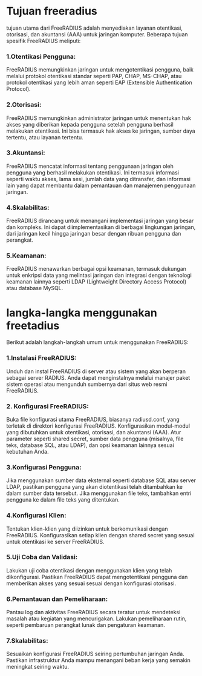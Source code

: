 # Tujuan freeradius
tujuan utama dari FreeRADIUS adalah menyediakan layanan otentikasi, otorisasi, dan akuntansi (AAA) untuk jaringan komputer. Beberapa tujuan spesifik FreeRADIUS meliputi:
### 1.Otentikasi Pengguna: 
FreeRADIUS memungkinkan jaringan untuk mengotentikasi pengguna, baik melalui protokol otentikasi standar seperti PAP, CHAP, MS-CHAP, atau protokol otentikasi yang lebih aman seperti EAP (Extensible Authentication Protocol).
### 2.Otorisasi: 
FreeRADIUS memungkinkan administrator jaringan untuk menentukan hak akses yang diberikan kepada pengguna setelah pengguna berhasil melakukan otentikasi. Ini bisa termasuk hak akses ke jaringan, sumber daya tertentu, atau layanan tertentu.
### 3.Akuntansi:
FreeRADIUS mencatat informasi tentang penggunaan jaringan oleh pengguna yang berhasil melakukan otentikasi. Ini termasuk informasi seperti waktu akses, lama sesi, jumlah data yang ditransfer, dan informasi lain yang dapat membantu dalam pemantauan dan manajemen penggunaan jaringan.
### 4.Skalabilitas: 
FreeRADIUS dirancang untuk menangani implementasi jaringan yang besar dan kompleks. Ini dapat diimplementasikan di berbagai lingkungan jaringan, dari jaringan kecil hingga jaringan besar dengan ribuan pengguna dan perangkat.
### 5.Keamanan: 
FreeRADIUS menawarkan berbagai opsi keamanan, termasuk dukungan untuk enkripsi data yang melintasi jaringan dan integrasi dengan teknologi keamanan lainnya seperti LDAP (Lightweight Directory Access Protocol) atau database MySQL.
# langka-langka menggunakan freetadius
Berikut adalah langkah-langkah umum untuk menggunakan FreeRADIUS:
### 1.Instalasi FreeRADIUS:
Unduh dan instal FreeRADIUS di server atau sistem yang akan berperan sebagai server RADIUS. Anda dapat menginstalnya melalui manajer paket sistem operasi atau mengunduh sumbernya dari situs web resmi FreeRADIUS.
### 2. Konfigurasi FreeRADIUS:
Buka file konfigurasi utama FreeRADIUS, biasanya radiusd.conf, yang terletak di direktori konfigurasi FreeRADIUS.
Konfigurasikan modul-modul yang dibutuhkan untuk otentikasi, otorisasi, dan akuntansi (AAA).
Atur parameter seperti shared secret, sumber data pengguna (misalnya, file teks, database SQL, atau LDAP), dan opsi keamanan lainnya sesuai kebutuhan Anda.
### 3.Konfigurasi Pengguna:
Jika menggunakan sumber data eksternal seperti database SQL atau server LDAP, pastikan pengguna yang akan diotentikasi telah ditambahkan ke dalam sumber data tersebut.
Jika menggunakan file teks, tambahkan entri pengguna ke dalam file teks yang ditentukan.
### 4.Konfigurasi Klien:
Tentukan klien-klien yang diizinkan untuk berkomunikasi dengan FreeRADIUS.
Konfigurasikan setiap klien dengan shared secret yang sesuai untuk otentikasi ke server FreeRADIUS.
### 5.Uji Coba dan Validasi:
Lakukan uji coba otentikasi dengan menggunakan klien yang telah dikonfigurasi.
Pastikan FreeRADIUS dapat mengotentikasi pengguna dan memberikan akses yang sesuai sesuai dengan konfigurasi otorisasi.
### 6.Pemantauan dan Pemeliharaan:
Pantau log dan aktivitas FreeRADIUS secara teratur untuk mendeteksi masalah atau kegiatan yang mencurigakan.
Lakukan pemeliharaan rutin, seperti pembaruan perangkat lunak dan pengaturan keamanan.
### 7.Skalabilitas:
Sesuaikan konfigurasi FreeRADIUS seiring pertumbuhan jaringan Anda.
Pastikan infrastruktur Anda mampu menangani beban kerja yang semakin meningkat seiring waktu.
